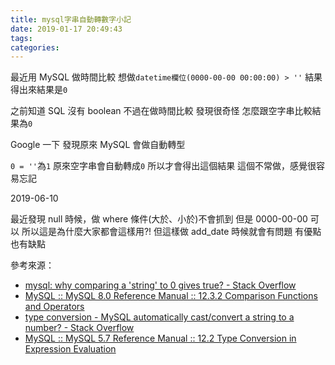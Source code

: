 ```yaml
---
title: mysql字串自動轉數字小記
date: 2019-01-17 20:49:43
tags:
categories:
---
```


最近用 MySQL 做時間比較
想做`datetime欄位(0000-00-00 00:00:00) > ''`
結果得出來結果是`0`

<!--more-->

之前知道 SQL 沒有 boolean
不過在做時間比較
發現很奇怪
怎麼跟空字串比較結果為`0`

<!--more-->

Google 一下
發現原來 MySQL 會做自動轉型

`0 = ''`為`1`
原來空字串會自動轉成`0`
所以才會得出這個結果
這個不常做，感覺很容易忘記

2019-06-10

最近發現 null 時候，做 where 條件(大於、小於)不會抓到
但是 0000-00-00 可以
所以這是為什麼大家都會這樣用?!
但這樣做 add_date 時候就會有問題
有優點也有缺點

參考來源：

- [mysql: why comparing a 'string' to 0 gives true? - Stack Overflow](https://stackoverflow.com/questions/22080382/mysql-why-comparing-a-string-to-0-gives-true)
- [MySQL :: MySQL 8.0 Reference Manual :: 12.3.2 Comparison Functions and Operators](https://dev.mysql.com/doc/refman/8.0/en/comparison-operators.html#operator_equal)
- [type conversion - MySQL automatically cast/convert a string to a number? - Stack Overflow](https://stackoverflow.com/questions/21762075/mysql-automatically-cast-convert-a-string-to-a-number)
- [MySQL :: MySQL 5.7 Reference Manual :: 12.2 Type Conversion in Expression Evaluation](https://dev.mysql.com/doc/refman/5.7/en/type-conversion.html)
